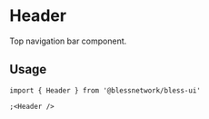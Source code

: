 # Header

Top navigation bar component.

## Usage

```tsx
import { Header } from '@blessnetwork/bless-ui'

;<Header />
```
